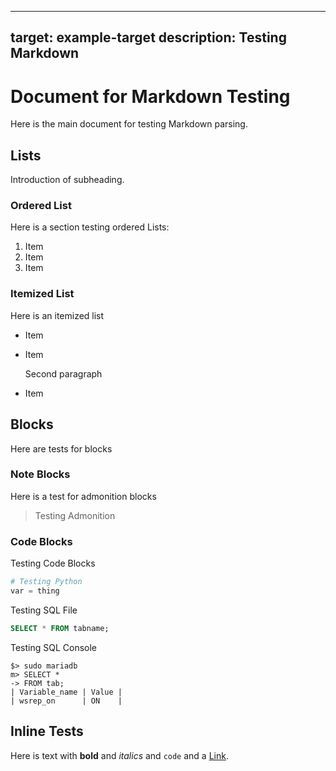 
---
target: example-target
description: Testing Markdown
---

# Document for Markdown Testing 

Here is the main document for testing Markdown parsing.

## Lists

Introduction of subheading.

### Ordered List 

Here is a section testing ordered Lists:

1. Item 
1. Item
1. Item

### Itemized List

Here is an itemized list

* Item 
* Item
  
  Second paragraph
* Item


## Blocks

Here are tests for blocks

### Note Blocks

Here is a test for admonition blocks

> Testing Admonition

### Code Blocks

Testing Code Blocks

```py
# Testing Python
var = thing
```

Testing SQL File

```sql
SELECT * FROM tabname;
```

Testing SQL Console

```shell
$> sudo mariadb
m> SELECT * 
-> FROM tab;
| Variable_name | Value |
| wsrep_on      | ON    |
```

## Inline Tests

Here is text with **bold** and *italics* and `code` and a [Link](document.rst).

